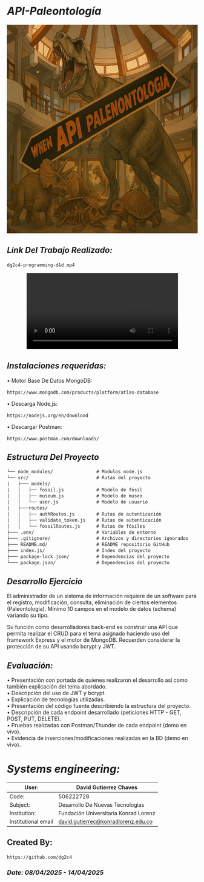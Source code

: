 # *API-Paleontología*

<p align="center">
  <img width="750" height="550" src="https://github.com/dg2c4/API-Paleontologia/blob/main/Assets/API-Paleontologia-Logo.png" alt="API-Zoologico-Data-Illustration">
</p>

## *Link Del Trabajo Realizado:* 
    dg2c4-programming-d&d.mp4
    
<p align="center">
  <video src="" width=400/>
<p/>

## *Instalaciones requeridas:*
 • Motor Base De Datos MongoDB:
 
    https://www.mongodb.com/products/platform/atlas-database
    
  • Descarga Node,js:
  
    https://nodejs.org/en/download

 • Descargar Postman:
    
    https://www.postman.com/downloads/


## *Estructura Del Proyecto*
```API-paleontology/
└── node_modules/                # Modulos node.js
└── src/                         # Rutas del proyecto
|   ├─── models/                 
|   │   ├── fossil.js            # Modelo de fósil
|   │   ├── museum.js            # Modelo de museo
|   │   └── user.js              # Modelo de usuario
|   ├───routes/
|   │   ├── authRoutes.js        # Rutas de autenticación
|   │   ├── validate_token.js    # Rutas de autenticación
|   │   └── fossilRoutes.js      # Rutas de fósiles
├─── .env/                       # Variables de entorno
├─── .gitignore/                 # Archivos y directorios ignorados
├─── README.md/                  # README repositorio GitHub
├─── index.js/                   # Index del proyecto
├─── package-lock.json/          # Dependencias del proyecto
└─── package.json/               # Dependencias del proyecto
```

## *Desarrollo Ejercicio*
El administrador de un sistema de información requiere de un software para el registro, modificación, consulta, eliminación de ciertos elementos (Paleontología). Mínimo 10 campos en el modelo de datos (schema) variando su tipo.

Su función como desarrolladores back-end es construir una API que permita realizar el CRUD para el tema asignado haciendo uso del framework Express y el motor de MongoDB. Recuerden considerar la protección de su API usando bcrypt y JWT.

## *Evaluación:*
• Presentación con portada de quienes realizaron el desarrollo así como también explicación del tema abordado.\
• Descripción del uso de JWT y bcrypt.\
• Explicación de tecnologías utilizadas.\
• Presentación del código fuente describiendo la estructura del proyecto.\
• Descripción de cada endpoint desarrollado (peticiones HTTP - GET, POST, PUT, DELETE).\
• Pruebas realizadas con Postman/Thunder de cada endpoint (demo en vivo).\
• Evidencia de inserciones/modificaciones realizadas en la BD (demo en vivo).

# *Systems engineering:*
| User: | David Gutierrez Chaves |
|------|--------|
| Code: | 506222728 |
| Subject: | Desarrollo De Nuevas Tecnologias |
| Institution: | Fundación Universitaria Konrad Lorenz |
| Institutional email | david.gutierrec@konradlorenz.edu.co |
  

## Created By:
    https://github.com/dg2c4
    
### *Date: 08/04/2025 - 14/04/2025*
